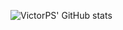 ![VictorPS' GitHub stats](https://github-readme-stats.vercel.app/api?username=VictorPS&show_icons=true&theme=radical)

<!--
**VictorPS/VictorPS** is a ✨ _special_ ✨ repository because its `README.md` (this file) appears on your GitHub profile.

Here are some ideas to get you started:

- 🔭 I’m currently working on ...
- 🌱 I’m currently learning ...
- 💬 Ask me about ...
- 📫 How to reach me: ...
- 😄 Pronouns: ...
- ⚡ Fun fact: ...
-->
